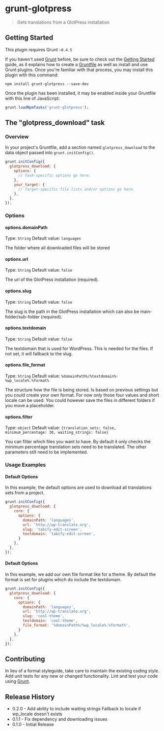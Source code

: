 # grunt-glotpress

> Gets translations from a GlotPress installation

## Getting Started
This plugin requires Grunt `~0.4.5`

If you haven't used [Grunt](http://gruntjs.com/) before, be sure to check out the [Getting Started](http://gruntjs.com/getting-started) guide, as it explains how to create a [Gruntfile](http://gruntjs.com/sample-gruntfile) as well as install and use Grunt plugins. Once you're familiar with that process, you may install this plugin with this command:

```shell
npm install grunt-glotpress --save-dev
```

Once the plugin has been installed, it may be enabled inside your Gruntfile with this line of JavaScript:

```js
grunt.loadNpmTasks('grunt-glotpress');
```

## The "glotpress_download" task

### Overview
In your project's Gruntfile, add a section named `glotpress_download` to the data object passed into `grunt.initConfig()`.

```js
grunt.initConfig({
  glotpress_download: {
    options: {
      // Task-specific options go here.
    },
    your_target: {
      // Target-specific file lists and/or options go here.
    },
  },
});
```

### Options

#### options.domainPath
Type: `String`
Default value: `languages`

The folder where all downloaded files will be stored

#### options.url
Type: `String`
Default value: `false`

The url of the GlotPress installation (required).

#### options.slug
Type: `String`
Default value: `false`

The slug is the path in the GlotPress installation which can also be main-folder/sub-folder (required).

#### options.textdomain
Type: `String`
Default value: `false`

The textdomain that is used for WordPress. This is needed for the files. If not set, it will fallback to the slug.

#### options.file_format
Type: `String`
Default value: `%domainPath%/%textdomain%-%wp_locale%.%format%`

The structure how the file is being stored. Is based on previous settings but you could create your own format.
For now only those four values and short locale can be used. You could however save the files in different folders if you move a placeholder.

#### options.filter
Type: `object`
Default value: `{translation_sets: false, minimum_percentage: 30, waiting_strings: false}`

You can filter which files you want to have. By default it only checks the minimum percentage translation sets need to be translated.
The other parameters still need to be implemented.


### Usage Examples

#### Default Options
In this example, the default options are used to download all translations sets from a project.

```js
grunt.initConfig({
  glotpress_download: {
    core: {
      options: {
        domainPath: 'languages',
        url: 'http://wp-translate.org',
        slug: 'tabify-edit-screen',
        textdomain: 'tabify-edit-screen',
      }
    },
  },
});
```

#### Default Options
In this example, we add our own file format like for a theme. By default the format is set for plugins which do include the textdomain.

```js
grunt.initConfig({
  glotpress_download: {
    core: {
      options: {
        domainPath: 'languages',
        url: 'http://wp-translate.org',
        slug: 'cool-theme',
        textdomain: 'cool-theme',
        file_format: '%domainPath%/%wp_locale%.%format%',
      }
    },
  },
});
```

## Contributing
In lieu of a formal styleguide, take care to maintain the existing coding style. Add unit tests for any new or changed functionality. Lint and test your code using [Grunt](http://gruntjs.com/).

## Release History
- 0.2.0 - Add ability to include waiting strings
          Fallback to locale if wp_locale doesn't exists
- 0.1.1 - Fix dependency and downloading issues
- 0.1.0 - Initial Release

